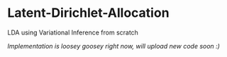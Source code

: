 # Latent-Dirichlet-Allocation
LDA using Variational Inference from scratch

*Implementation is loosey goosey right now, will upload new code soon :)*
